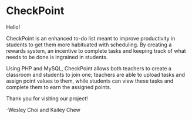 # CheckPoint
Hello!

CheckPoint is an enhanced to-do list meant to improve productivity in students to get them more habituated with scheduling. By creating a rewards system, an incentive to complete tasks and keeping track of what needs to be done is ingrained in students.

Using PHP and MySQL, CheckPoint allows both teachers to create a classroom and students to join one; teachers are able to upload tasks and assign point values to them, while students can view these tasks and complete them to earn the assigned points.

Thank you for visiting our project!

-Wesley Choi and Kailey Chew